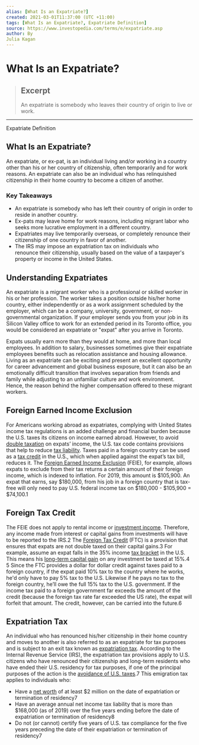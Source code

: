 ```yaml
---
alias: [What Is an Expatriate?]
created: 2021-03-01T11:37:00 (UTC +11:00)
tags: [What Is an Expatriate?, Expatriate Definition]
source: https://www.investopedia.com/terms/e/expatriate.asp
author: By
Julia Kagan
---
```


# What Is an Expatriate?

> ## Excerpt
> An expatriate is somebody who leaves their country of origin to live or work.

---

Expatriate Definition
## What Is an Expatriate?

An expatriate, or ex-pat, is an individual living and/or working in a country other than his or her country of citizenship, often temporarily and for work reasons. An expatriate can also be an individual who has relinquished citizenship in their home country to become a citizen of another.

### Key Takeaways

-   An expatriate is somebody who has left their country of origin in order to reside in another country.
-   Ex-pats may leave home for work reasons, including migrant labor who seeks more lucrative employment in a different country.
-   Expatriates may live temporarily overseas, or completely renounce their citizenship of one country in favor of another.
-   The IRS may impose an expatriation tax on individuals who renounce their citizenship, usually based on the value of a taxpayer's property or income in the United States.

## Understanding Expatriates

An expatriate is a migrant worker who is a professional or skilled worker in his or her profession. The worker takes a position outside his/her home country, either independently or as a work assignment scheduled by the employer, which can be a company, university, government, or non-governmental organization. If your employer sends you from your job in its Silicon Valley office to work for an extended period in its Toronto office, you would be considered an expatriate or "expat" after you arrive in Toronto.

Expats usually earn more than they would at home, and more than local employees. In addition to salary, businesses sometimes give their expatriate employees benefits such as relocation assistance and housing allowance. Living as an expatriate can be exciting and present an excellent opportunity for career advancement and global business exposure, but it can also be an emotionally difficult transition that involves separation from friends and family while adjusting to an unfamiliar culture and work environment. Hence, the reason behind the higher compensation offered to these migrant workers.

## Foreign Earned Income Exclusion

For Americans working abroad as expatriates, complying with United States income tax regulations is an added challenge and financial burden because the U.S. taxes its citizens on income earned abroad. However, to avoid [double taxation](https://www.investopedia.com/terms/d/double_taxation.asp) on expats’ income, the U.S. tax code contains provisions that help to reduce [tax liability](https://www.investopedia.com/terms/t/taxliability.asp). Taxes paid in a foreign country can be used as a [tax credit](https://www.investopedia.com/terms/t/taxcredit.asp) in the U.S., which when applied against the expat’s tax bill, reduces it. The [Foreign Earned Income Exclusion](https://www.investopedia.com/terms/f/foreign-earned-income-exclusion.asp) (FEIE), for example, allows expats to exclude from their tax returns a certain amount of their foreign income, which is indexed to inflation. For 2019, this amount is $105,900. An expat that earns, say $180,000, from his job in a foreign country that is tax-free will only need to pay U.S. federal income tax on $180,000 - $105,900 = $74,100.1

## Foreign Tax Credit

The FEIE does not apply to rental income or [investment income](https://www.investopedia.com/terms/i/investmentincome.asp). Therefore, any income made from interest or capital gains from investments will have to be reported to the IRS.2 The [Foreign Tax Credit](https://www.investopedia.com/terms/f/foreign-tax-credit.asp) (FTC) is a provision that ensures that expats are not double taxed on their capital gains.3 For example, assume an expat falls in the 35% income [tax bracket](https://www.investopedia.com/terms/t/taxbracket.asp) in the U.S. This means his [long-term capital gain](https://www.investopedia.com/terms/l/long-term_capital_gain_loss.asp) on any investment be taxed at 15%.4 5 Since the FTC provides a dollar for dollar credit against taxes paid to a foreign country, if the expat paid 10% tax to the country where he works, he'd only have to pay 5% tax to the U.S. Likewise if he pays no tax to the foreign country, he’ll owe the full 15% tax to the U.S. government. If the income tax paid to a foreign government far exceeds the amount of the credit (because the foreign tax rate far exceeded the US rate), the expat will forfeit that amount. The credit, however, can be carried into the future.6

## Expatriation Tax

An individual who has renounced his/her citizenship in their home country and moves to another is also referred to as an expatriate for tax purposes and is subject to an exit tax known as [expatriation tax](https://www.investopedia.com/terms/e/expatriation-tax.asp). According to the Internal Revenue Service (IRS), the expatriation tax provisions apply to U.S. citizens who have renounced their citizenship and long-term residents who have ended their U.S. residency for tax purposes, if one of the principal purposes of the action is the [avoidance of U.S. taxes](https://www.investopedia.com/terms/t/tax_avoidance.asp).7 This emigration tax applies to individuals who:

-   Have a [net worth](https://www.investopedia.com/terms/n/networth.asp) of at least $2 million on the date of expatriation or termination of residency7
-   Have an average annual net income tax liability that is more than $168,000 (as of 2019) over the five years ending before the date of expatriation or termination of residency8
-   Do not (or cannot) certify five years of U.S. tax compliance for the five years preceding the date of their expatriation or termination of residency7
